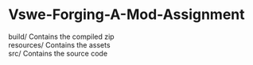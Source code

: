 Vswe-Forging-A-Mod-Assignment
=============================
build/  Contains the compiled zip  
resources/  Contains the assets  
src/    Contains the source code  